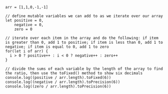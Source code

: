 <pre><code>arr = [1,1,0,-1,-1]

// define mutable variables we can add to as we iterate over our array
let positive = 0,
    negative = 0,
    zero = 0

// iterate over each item in the array and do the following: if item is greater than 0, add 1 to positive; if item is less than 0, add 1 to negative; if item is equal to 0, add 1 to zero
for(let i of arr) {
  i > 0 ? positive++ : i < 0 ? negative++ : zero++
}

// divide the sums of each variable by the length of the array to find the ratio, then use the toFixed() method to show six decimals
console.log((positive / arr.length).toFixed(6))
console.log((negative / arr.length).toPrecision(6))
console.log((zero / arr.length).toPrecision(6))</code></pre>

